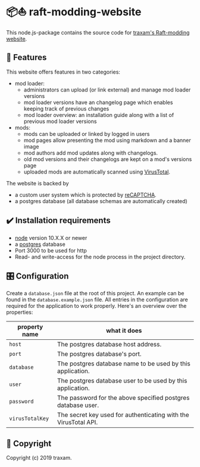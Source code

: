 # 📦⛵ raft-modding-website
This node.js-package contains the source code for [traxam's Raft-modding website](https://raftmodding.trax.am/).

## 📍 Features
This website offers features in two categories:
* mod loader:
  - administrators can upload (or link external) and manage mod loader versions
  - mod loader versions have an changelog page which enables keeping track of previous changes
  - mod loader overview: an installation guide along with a list of previous mod loader versions
* mods:
  - mods can be uploaded or linked by logged in users
  - mod pages allow presenting the mod using markdown and a banner image
  - mod authors add mod updates along with changelogs.
  - old mod versions and their changelogs are kept on a mod's versions page
  - uploaded mods are automatically scanned using [VirusTotal](https://www.virustotal.com/).

The website is backed by
* a custom user system which is protected by [reCAPTCHA](https://www.google.com/recaptcha/intro/v3.html#).
* a postgres database (all database schemas are automatically created)

## ✔️ Installation requirements
* [node](https://nodejs.org/) version 10.X.X or newer
* a [postgres](https://www.postgresql.org/) database
* Port 3000 to be used for http
* Read- and write-access for the node process in the project directory.

## 🎛️ Configuration
Create a `database.json` file at the root of this project. An example can be found in the `database.example.json` file.
All entries in the configuration are required for the application to work properly. Here's an overview over the properties:

| property name     | what it does |
| ----------------- | ------------ |
| `host`            | The postgres database host address. |
| `port`            | The postgres database's port. |
| `database`        | The postgres database name to be used by this application. |
| `user`            | The postgres database user to be used by this application. |
| `password`        | The password for the above specified postgres database user. |
| `virusTotalKey`   | The secret key used for authenticating with the VirusTotal API. |

## 📝 Copyright
Copyright (c) 2019 traxam.